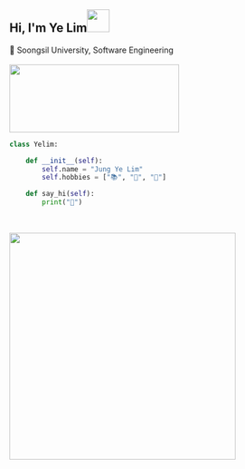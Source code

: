 <h2>Hi, I'm Ye Lim<img src="https://media.giphy.com/media/WUlplcMpOCEmTGBtBW/giphy.gif" width="40"></h2>
🏫 Soongsil University, Software Engineering


<br>
<br>



<a href="https://github.com/devxb/gitanimals">
  <img
    src="https://render.gitanimals.org/lines/yel-m?pet-id=656798793011416781"
    width="300"
    height="120"
  />
</a>
  

```python
class Yelim:

    def __init__(self):
        self.name = "Jung Ye Lim"
        self.hobbies = ["📚", "📝", "🎨"]

    def say_hi(self):
        print("👋")
        
```


<br>

<a href="https://github.com/devxb/gitanimals">
  <img src="https://render.gitanimals.org/farms/yel-m" width=400/>
</a>

  
